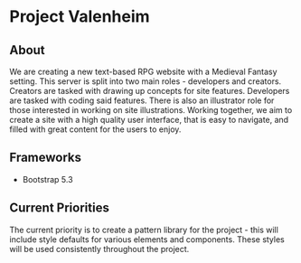 # Project Valenheim

## About

We are creating a new text-based RPG website with a Medieval Fantasy setting. This server is split into two main roles - developers and creators. Creators are tasked with drawing up concepts for site features. Developers are tasked with coding said features. There is also an illustrator role for those interested in working on site illustrations. Working together, we aim to create a site with a high quality user interface, that is easy to navigate, and filled with great content for the users to enjoy.

## Frameworks

- Bootstrap 5.3

## Current Priorities

The current priority is to create a pattern library for the project - this will include style defaults for various elements and components. These styles will be used consistently throughout the project.
